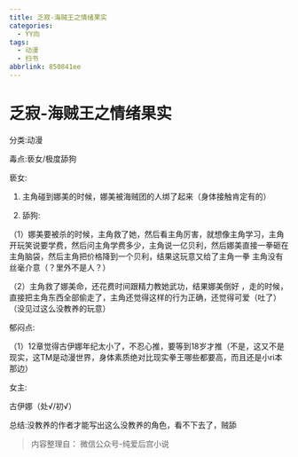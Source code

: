 ```yaml
---
title: 乏寂-海贼王之情绪果实
categories:
  - YY向
tags:
  - 动漫
  - 扫书
abbrlink: 850841ee
---
```

# 乏寂-海贼王之情绪果实
分类:动漫

毒点:亵女/极度舔狗

亵女:

1.  主角碰到娜美的时候，娜美被海贼团的人绑了起来（身体接触肯定有的）

2.  舔狗:

（1）娜美要被杀的时候，主角救了她，然后看主角厉害，就想像主角学习，主角开玩笑说要学费，然后问主角学费多少，主角说一亿贝利，然后娜美直接一拳砸在主角脑袋，然后主角把价格降到一个贝利，结果这玩意又给了主角一拳
主角没有丝毫介意（？里外不是人？）

（2）主角救了娜美命，还花费时间跟精力教她武功，结果娜美倒好
，走的时候，直接把主角东西全部偷走了，主角还觉得这样的行为正确，还觉得可爱（吐了）（没见过这么没教养的玩意）

郁闷点:

（1）12章觉得古伊娜年纪太小了，不忍心推，要等到18岁才推（不是，这又不是现实，这TM是动漫世界，身体素质绝对比现实拳王哪些都要高，而且还是小ri本那边）

女主:

古伊娜（处√/初√）

总结:没教养的作者才能写出这么没教养的角色，看不下去了，贼舔


> 内容整理自： 微信公众号-纯爱后宫小说